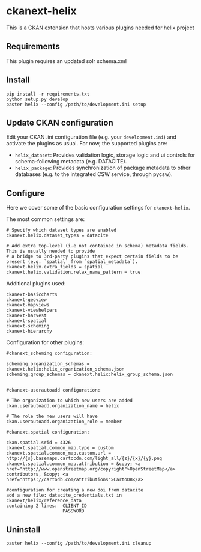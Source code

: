 ckanext-helix
====================

This is a CKAN extension that hosts various plugins needed for helix project


Requirements
-------
This plugin requires an updated solr schema.xml


Install
-------

    pip install -r requirements.txt
    python setup.py develop
    paster helix --config /path/to/development.ini setup


Update CKAN configuration
-------------------------

Edit your CKAN .ini configuration file (e.g. your `development.ini`) and activate the
plugins as usual. For now, the supported plugins are:

 * `helix_dataset`: Provides validation logic, storage logic and ui controls for schema-following metadata (e.g. DATACITE).
 * `helix_package`: Provides synchronization of package metadata to other databases (e.g. to the integrated CSW service, through pycsw).

Configure
---------

Here we cover some of the basic configuration settings for `ckanext-helix`.

The most common settings are:



    # Specify which dataset types are enabled
    ckanext.helix.dataset_types = datacite

    # Add extra top-level (i.e not contained in schema) metadata fields. This is usually needed to provide 
    # a bridge to 3rd-party plugins that expect certain fields to be present (e.g. `spatial` from `spatial_metadata`).
    ckanext.helix.extra_fields = spatial
    ckanext.helix.validation.relax_name_pattern = true

Additional plugins used:

    ckanext-basiccharts
    ckanext-geoview
    ckanext-mapviews
    ckanext-viewhelpers
    ckanext-harvest
    ckanext-spatial
    ckanext-scheming
    ckanext-hierarchy


Configuration for other plugins:

    #ckanext_scheming configuration:

    scheming.organization_schemas = ckanext.helix:helix_organization_schema.json
    scheming.group_schemas = ckanext.helix:helix_group_schema.json


    #ckanext-userautoadd configuration:

    # The organization to which new users are added
    ckan.userautoadd.organization_name = helix

    # The role the new users will have
    ckan.userautoadd.organization_role = member

    #ckanext.spatial configuration:

    ckan.spatial.srid = 4326
    ckanext.spatial.common_map.type = custom
    ckanext.spatial.common_map.custom.url = http://{s}.basemaps.cartocdn.com/light_all/{z}/{x}/{y}.png
    ckanext.spatial.common_map.attribution = &copy; <a href="http://www.openstreetmap.org/copyright">OpenStreetMap</a> contributors, &copy; <a href="https://cartodb.com/attributions">CartoDB</a> 

    #configuration for creating a new doi from datacite
    add a new file: datacite_credentials.txt in ckanext/helix/reference_data 
    containing 2 lines:  CLIENT_ID
                         PASSWORD


Uninstall
---------

    paster helix --config /path/to/development.ini cleanup

